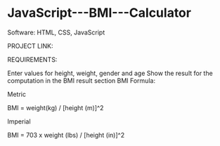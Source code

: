 # JavaScript---BMI---Calculator


Software: HTML, CSS, JavaScript

PROJECT LINK:

REQUIREMENTS:

Enter values for height, weight, gender and age
Show the result for the computation in the BMI result section
BMI Formula:

Metric

BMI = weight(kg) / [height (m)]^2

Imperial

BMI = 703 x weight (lbs) / [height (in)]^2
